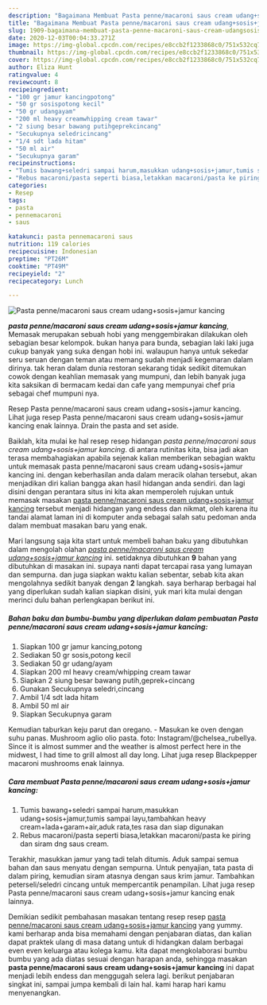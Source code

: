 ```yaml
---
description: "Bagaimana Membuat Pasta penne/macaroni saus cream udang+sosis+jamur kancing, Enak Banget"
title: "Bagaimana Membuat Pasta penne/macaroni saus cream udang+sosis+jamur kancing, Enak Banget"
slug: 1909-bagaimana-membuat-pasta-penne-macaroni-saus-cream-udangsosisjamur-kancing-enak-banget
date: 2020-12-03T00:04:33.271Z
image: https://img-global.cpcdn.com/recipes/e8ccb2f1233868c0/751x532cq70/pasta-pennemacaroni-saus-cream-udangsosisjamur-kancing-foto-resep-utama.jpg
thumbnail: https://img-global.cpcdn.com/recipes/e8ccb2f1233868c0/751x532cq70/pasta-pennemacaroni-saus-cream-udangsosisjamur-kancing-foto-resep-utama.jpg
cover: https://img-global.cpcdn.com/recipes/e8ccb2f1233868c0/751x532cq70/pasta-pennemacaroni-saus-cream-udangsosisjamur-kancing-foto-resep-utama.jpg
author: Eliza Hunt
ratingvalue: 4
reviewcount: 8
recipeingredient:
- "100 gr jamur kancingpotong"
- "50 gr sosispotong kecil"
- "50 gr udangayam"
- "200 ml heavy creamwhipping cream tawar"
- "2 siung besar bawang putihgeprekcincang"
- "Secukupnya seledricincang"
- "1/4 sdt lada hitam"
- "50 ml air"
- "Secukupnya garam"
recipeinstructions:
- "Tumis bawang+seledri sampai harum,masukkan udang+sosis+jamur,tumis sampai layu,tambahkan heavy cream+lada+garam+air,aduk rata,tes rasa dan siap digunakan"
- "Rebus macaroni/pasta seperti biasa,letakkan macaroni/pasta ke piring dan siram dng saus cream."
categories:
- Resep
tags:
- pasta
- pennemacaroni
- saus

katakunci: pasta pennemacaroni saus 
nutrition: 119 calories
recipecuisine: Indonesian
preptime: "PT26M"
cooktime: "PT49M"
recipeyield: "2"
recipecategory: Lunch

---
```



![Pasta penne/macaroni saus cream udang+sosis+jamur kancing](https://img-global.cpcdn.com/recipes/e8ccb2f1233868c0/751x532cq70/pasta-pennemacaroni-saus-cream-udangsosisjamur-kancing-foto-resep-utama.jpg)

<b><i>pasta penne/macaroni saus cream udang+sosis+jamur kancing</i></b>, Memasak merupakan sebuah hobi yang menggembirakan dilakukan oleh sebagian besar kelompok. bukan hanya para bunda, sebagian laki laki juga cukup banyak yang suka dengan hobi ini. walaupun hanya untuk sekedar seru seruan dengan teman atau memang sudah menjadi kegemaran dalam dirinya. tak heran dalam dunia restoran sekarang tidak sedikit ditemukan cowok dengan keahlian memasak yang mumpuni, dan lebih banyak juga kita saksikan di bermacam kedai dan cafe yang mempunyai chef pria sebagai chef mumpuni nya.

Resep Pasta penne/macaroni saus cream udang+sosis+jamur kancing. Lihat juga resep Pasta penne/macaroni saus cream udang+sosis+jamur kancing enak lainnya. Drain the pasta and set aside.

Baiklah, kita mulai ke hal resep resep hidangan <i>pasta penne/macaroni saus cream udang+sosis+jamur kancing</i>. di antara rutinitas kita, bisa jadi akan terasa membahagiakan apabila sejenak kalian memberikan sebagian waktu untuk memasak pasta penne/macaroni saus cream udang+sosis+jamur kancing ini. dengan keberhasilan anda dalam meracik olahan tersebut, akan menjadikan diri kalian bangga akan hasil hidangan anda sendiri. dan lagi disini dengan perantara situs ini kita akan memperoleh rujukan untuk memasak masakan <u>pasta penne/macaroni saus cream udang+sosis+jamur kancing</u> tersebut menjadi hidangan yang endess dan nikmat, oleh karena itu tandai alamat laman ini di komputer anda sebagai salah satu pedoman anda dalam membuat masakan baru yang enak.


Mari langsung saja kita start untuk membeli bahan baku yang dibutuhkan dalam mengolah olahan <u><i>pasta penne/macaroni saus cream udang+sosis+jamur kancing</i></u> ini. setidaknya dibutuhkan <b>9</b> bahan yang dibutuhkan di masakan ini. supaya nanti dapat tercapai rasa yang lumayan dan sempurna. dan juga siapkan waktu kalian sebentar, sebab kita akan mengolahnya sedikit banyak dengan <b>2</b> langkah. saya berharap berbagai hal yang diperlukan sudah kalian siapkan disini, yuk mari kita mulai dengan merinci dulu bahan perlengkapan berikut ini.

<!--inarticleads1-->

##### Bahan baku dan bumbu-bumbu yang diperlukan dalam pembuatan Pasta penne/macaroni saus cream udang+sosis+jamur kancing:

1. Siapkan 100 gr jamur kancing,potong
1. Sediakan 50 gr sosis,potong kecil
1. Sediakan 50 gr udang/ayam
1. Siapkan 200 ml heavy cream/whipping cream tawar
1. Siapkan 2 siung besar bawang putih,geprek+cincang
1. Gunakan Secukupnya seledri,cincang
1. Ambil 1/4 sdt lada hitam
1. Ambil 50 ml air
1. Siapkan Secukupnya garam


Kemudian taburkan keju parut dan oregano. - Masukan ke oven dengan suhu panas. Mushroom aglio olio pasta. foto: Instagram/@chelsea_rubellya. Since it is almost summer and the weather is almost perfect here in the midwest, I had time to grill almost all day long. Lihat juga resep Blackpepper macaroni mushrooms enak lainnya. 

<!--inarticleads2-->

##### Cara membuat Pasta penne/macaroni saus cream udang+sosis+jamur kancing:

1. Tumis bawang+seledri sampai harum,masukkan udang+sosis+jamur,tumis sampai layu,tambahkan heavy cream+lada+garam+air,aduk rata,tes rasa dan siap digunakan
1. Rebus macaroni/pasta seperti biasa,letakkan macaroni/pasta ke piring dan siram dng saus cream.


Terakhir, masukkan jamur yang tadi telah ditumis. Aduk sampai semua bahan dan saus menyatu dengan sempurna. Untuk penyajian, tata pasta di dalam piring, kemudian siram atasnya dengan saus krim jamur. Tambahkan peterseli/seledri cincang untuk mempercantik penampilan. Lihat juga resep Pasta penne/macaroni saus cream udang+sosis+jamur kancing enak lainnya. 

Demikian sedikit pembahasan masakan tentang resep resep <u>pasta penne/macaroni saus cream udang+sosis+jamur kancing</u> yang yummy. kami berharap anda bisa memahami dengan penjabaran diatas, dan kalian dapat praktek ulang di masa datang untuk di hidangkan dalam berbagai even even keluarga atau kolega kamu. kita dapat mengkolaborasi bumbu bumbu yang ada diatas sesuai dengan harapan anda, sehingga masakan <b>pasta penne/macaroni saus cream udang+sosis+jamur kancing</b> ini dapat menjadi lebih endess dan menggugah selera lagi. berikut penjabaran singkat ini, sampai jumpa kembali di lain hal. kami harap hari kamu menyenangkan.
